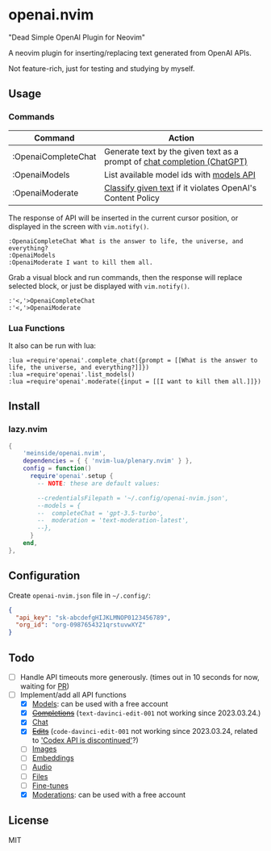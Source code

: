 # openai.nvim

"Dead Simple OpenAI Plugin for Neovim"

A neovim plugin for inserting/replacing text generated from OpenAI APIs.

Not feature-rich, just for testing and studying by myself.

## Usage

### Commands

| Command | Action |
| --- | --- |
| :OpenaiCompleteChat | Generate text by the given text as a prompt of [chat completion (ChatGPT)](https://platform.openai.com/docs/guides/chat) |
| :OpenaiModels | List available model ids with [models API](https://platform.openai.com/docs/api-reference/models/retrieve) |
| :OpenaiModerate | [Classify given text](https://platform.openai.com/docs/api-reference/moderations/create) if it violates OpenAI's Content Policy |

The response of API will be inserted in the current cursor position, or displayed in the screen with `vim.notify()`.

```vim
:OpenaiCompleteChat What is the answer to life, the universe, and everything?
:OpenaiModels
:OpenaiModerate I want to kill them all.
```

Grab a visual block and run commands, then the response will replace selected block, or just be displayed with `vim.notify()`.

```vim
:'<,'>OpenaiCompleteChat
:'<,'>OpenaiModerate
```

### Lua Functions

It also can be run with lua:

```vim
:lua =require'openai'.complete_chat({prompt = [[What is the answer to life, the universe, and everything?]]})
:lua =require'openai'.list_models()
:lua =require'openai'.moderate({input = [[I want to kill them all.]]})
```

## Install

### lazy.nvim

```lua
{
    'meinside/openai.nvim',
    dependencies = { { 'nvim-lua/plenary.nvim' } },
    config = function()
      require'openai'.setup {
        -- NOTE: these are default values:

        --credentialsFilepath = '~/.config/openai-nvim.json',
        --models = {
        --  completeChat = 'gpt-3.5-turbo',
        --  moderation = 'text-moderation-latest',
        --},
      }
    end,
},
```

## Configuration

Create `openai-nvim.json` file in `~/.config/`:

```json
{
  "api_key": "sk-abcdefgHIJKLMNOP0123456789",
  "org_id": "org-0987654321qrstuvwXYZ"
}
```

## Todo

- [ ] Handle API timeouts more generously. (times out in 10 seconds for now, waiting for [PR](https://github.com/nvim-lua/plenary.nvim/pull/475))
- [ ] Implement/add all API functions
  - [X] [Models](https://platform.openai.com/docs/api-reference/models): can be used with a free account
  - [X] ~~[Completions](https://platform.openai.com/docs/api-reference/completions)~~ (`text-davinci-edit-001` not working since 2023.03.24.)
  - [X] [Chat](https://platform.openai.com/docs/api-reference/chat)
  - [X] ~~[Edits](https://platform.openai.com/docs/api-reference/edits)~~ (`code-davinci-edit-001` not working since 2023.03.24, related to ['Codex API is discontinued'](https://news.ycombinator.com/item?id=35242069)?)
  - [ ] [Images](https://platform.openai.com/docs/api-reference/images)
  - [ ] [Embeddings](https://platform.openai.com/docs/api-reference/embeddings)
  - [ ] [Audio](https://platform.openai.com/docs/api-reference/audio)
  - [ ] [Files](https://platform.openai.com/docs/api-reference/files)
  - [ ] [Fine-tunes](https://platform.openai.com/docs/api-reference/fine-tunes)
  - [X] [Moderations](https://platform.openai.com/docs/api-reference/moderations): can be used with a free account

## License

MIT


